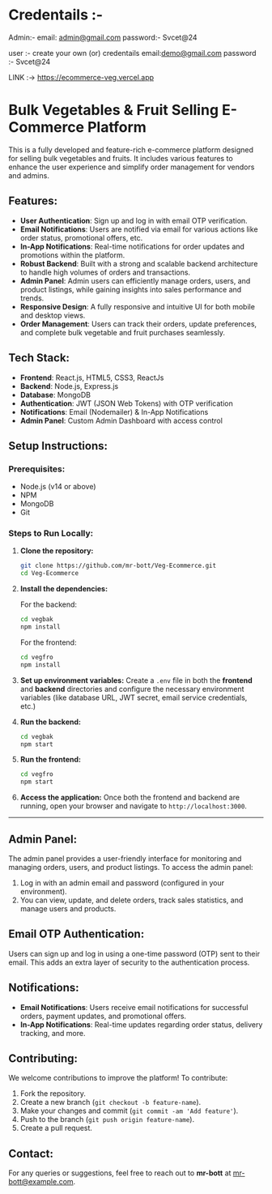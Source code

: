 # Credentails :-
Admin:-
email: admin@gmail.com
password:- Svcet@24

user :- 
create your own (or) credentails 
email:demo@gmail.com
password :- Svcet@24 

LINK :-> https://ecommerce-veg.vercel.app
# Bulk Vegetables & Fruit Selling E-Commerce Platform

This is a fully developed and feature-rich e-commerce platform designed for selling bulk vegetables and fruits. It includes various features to enhance the user experience and simplify order management for vendors and admins.

## Features:
- **User Authentication**: Sign up and log in with email OTP verification.
- **Email Notifications**: Users are notified via email for various actions like order status, promotional offers, etc.
- **In-App Notifications**: Real-time notifications for order updates and promotions within the platform.
- **Robust Backend**: Built with a strong and scalable backend architecture to handle high volumes of orders and transactions.
- **Admin Panel**: Admin users can efficiently manage orders, users, and product listings, while gaining insights into sales performance and trends.
- **Responsive Design**: A fully responsive and intuitive UI for both mobile and desktop views.
- **Order Management**: Users can track their orders, update preferences, and complete bulk vegetable and fruit purchases seamlessly.

## Tech Stack:
- **Frontend**: React.js, HTML5, CSS3, ReactJs
- **Backend**: Node.js, Express.js
- **Database**: MongoDB 
- **Authentication**: JWT (JSON Web Tokens) with OTP verification
- **Notifications**: Email (Nodemailer) & In-App Notifications
- **Admin Panel**: Custom Admin Dashboard with access control

## Setup Instructions:

### Prerequisites:
- Node.js (v14 or above)
- NPM 
- MongoDB
- Git

### Steps to Run Locally:

1. **Clone the repository:**
   ```bash
   git clone https://github.com/mr-bott/Veg-Ecommerce.git
   cd Veg-Ecommerce
   ```

2. **Install the dependencies:**

   For the backend:
   ```bash
   cd vegbak
   npm install
   ```

   For the frontend:
   ```bash
   cd vegfro
   npm install
   ```

3. **Set up environment variables:**
   Create a `.env` file in both the **frontend** and **backend** directories and configure the necessary environment variables (like database URL, JWT secret, email service credentials, etc.)

4. **Run the backend:**
   ```bash
   cd vegbak
   npm start
   ```

5. **Run the frontend:**
   ```bash
   cd vegfro
   npm start
   ```

6. **Access the application:**
   Once both the frontend and backend are running, open your browser and navigate to `http://localhost:3000`.

---

## Admin Panel:

The admin panel provides a user-friendly interface for monitoring and managing orders, users, and product listings. To access the admin panel:
1. Log in with an admin email and password (configured in your environment).
2. You can view, update, and delete orders, track sales statistics, and manage users and products.

## Email OTP Authentication:

Users can sign up and log in using a one-time password (OTP) sent to their email. This adds an extra layer of security to the authentication process.

## Notifications:
- **Email Notifications**: Users receive email notifications for successful orders, payment updates, and promotional offers.
- **In-App Notifications**: Real-time updates regarding order status, delivery tracking, and more.


## Contributing:
We welcome contributions to improve the platform! To contribute:
1. Fork the repository.
2. Create a new branch (`git checkout -b feature-name`).
3. Make your changes and commit (`git commit -am 'Add feature'`).
4. Push to the branch (`git push origin feature-name`).
5. Create a pull request.

## Contact:
For any queries or suggestions, feel free to reach out to **mr-bott** at [mr-bott@example.com](mailto:muralikrishna8309@example.com).
